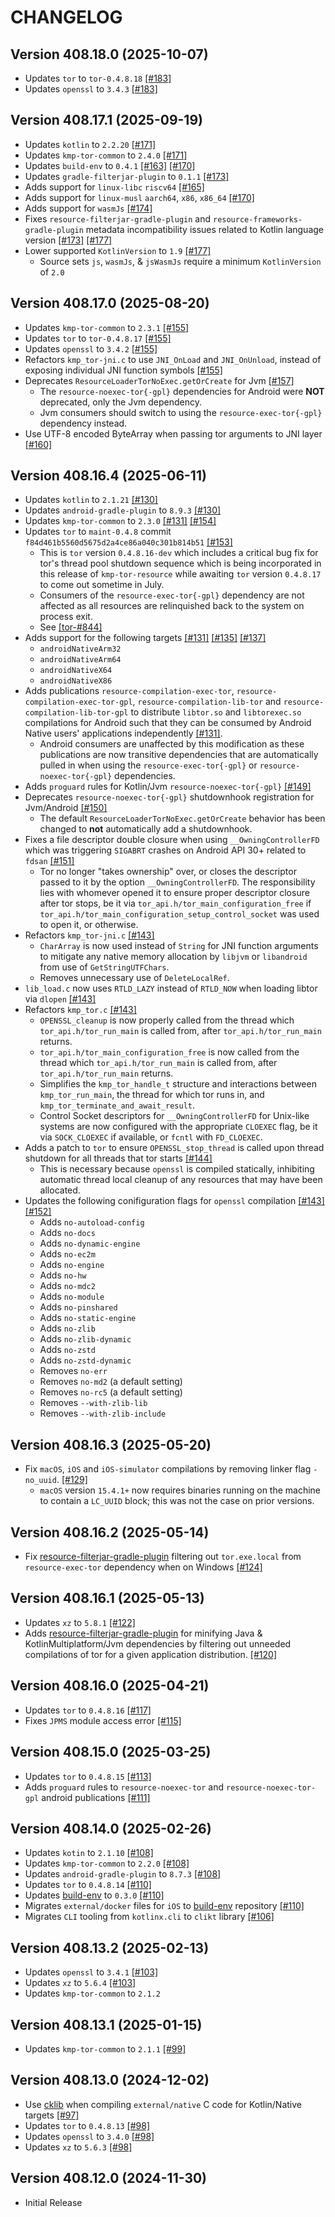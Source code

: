 # CHANGELOG

## Version 408.18.0 (2025-10-07)
 - Updates `tor` to `tor-0.4.8.18` [[#183]][183]
 - Updates `openssl` to `3.4.3` [[#183]][183]

## Version 408.17.1 (2025-09-19)
 - Updates `kotlin` to `2.2.20` [[#171]][171]
 - Updates `kmp-tor-common` to `2.4.0` [[#171]][171]
 - Updates `build-env` to `0.4.1` [[#163]][163] [[#170]][170]
 - Updates `gradle-filterjar-plugin` to `0.1.1` [[#173]][173]
 - Adds support for `linux-libc` `riscv64` [[#165]][165]
 - Adds support for `linux-musl` `aarch64`, `x86`, `x86_64` [[#170]][170]
 - Adds support for `wasmJs` [[#174]][174]
 - Fixes `resource-filterjar-gradle-plugin` and `resource-frameworks-gradle-plugin` metadata 
   incompatibility issues related to Kotlin language version [[#173]][173] [[#177]][177]
 - Lower supported `KotlinVersion` to `1.9` [[#177]][177]
     - Source sets `js`, `wasmJs`, & `jsWasmJs` require a minimum `KotlinVersion` of `2.0`

## Version 408.17.0 (2025-08-20)
 - Updates `kmp-tor-common` to `2.3.1` [[#155]][155]
 - Updates `tor` to `tor-0.4.8.17` [[#155]][155]
 - Updates `openssl` to `3.4.2` [[#155]][155]
 - Refactors `kmp_tor-jni.c` to use `JNI_OnLoad` and `JNI_OnUnload`, instead
   of exposing individual JNI function symbols [[#155]][155]
 - Deprecates `ResourceLoaderTorNoExec.getOrCreate` for Jvm [[#157]][157]
     - The `resource-noexec-tor{-gpl}` dependencies for Android were **NOT** deprecated, only 
       the Jvm dependency.
     - Jvm consumers should switch to using the `resource-exec-tor{-gpl}` dependency instead.
 - Use UTF-8 encoded ByteArray when passing tor arguments to JNI layer [[#160]][160]

## Version 408.16.4 (2025-06-11)
 - Updates `kotlin` to `2.1.21` [[#130]][130]
 - Updates `android-gradle-plugin` to `8.9.3` [[#130]][130]
 - Updates `kmp-tor-common` to `2.3.0` [[#131]][131] [[#154]][154]
 - Updates `tor` to `maint-0.4.8` commit `f84d461b5560d5675d2a4ce86a040c301b814b51` [[#153]][153]
     - This is `tor` version `0.4.8.16-dev` which includes a critical bug fix for tor's thread pool 
       shutdown sequence which is being incorporated in this release of `kmp-tor-resource` while 
       awaiting `tor` version `0.4.8.17` to come out sometime in July.
     - Consumers of the `resource-exec-tor{-gpl}` dependency are not affected as all resources are 
       relinquished back to the system on process exit.
     - See [[tor-#844]][tor-844]
 - Adds support for the following targets [[#131]][131] [[#135]][135] [[#137]][137]
     - `androidNativeArm32`
     - `androidNativeArm64`
     - `androidNativeX64`
     - `androidNativeX86`
 - Adds publications `resource-compilation-exec-tor`, `resource-compilation-exec-tor-gpl`, 
   `resource-compilation-lib-tor` and `resource-compilation-lib-tor-gpl` to distribute `libtor.so` 
   and `libtorexec.so` compilations for Android such that they can be consumed by Android Native 
   users' applications independently [[#131]][131].
     - Android consumers are unaffected by this modification as these publications are now transitive 
       dependencies that are automatically pulled in when using the `resource-exec-tor{-gpl}` or 
       `resource-noexec-tor{-gpl}` dependencies.
 - Adds `proguard` rules for Kotlin/Jvm `resource-noexec-tor{-gpl}` [[#149]][149]
 - Deprecates `resource-noexec-tor{-gpl}` shutdownhook registration for Jvm/Android [[#150]][150]
     - The default `ResourceLoaderTorNoExec.getOrCreate` behavior has been changed to **not** 
       automatically add a shutdownhook.
 - Fixes a file descriptor double closure when using `__OwningControllerFD` which was triggering 
   `SIGABRT` crashes on Android API 30+ related to `fdsan` [[#151]][151]
     - Tor no longer "takes ownership" over, or closes the descriptor passed to it by the option 
       `__OwningControllerFD`. The responsibility lies with whomever opened it to ensure proper 
       descriptor closure after tor stops, be it via `tor_api.h/tor_main_configuration_free` if 
       `tor_api.h/tor_main_configuration_setup_control_socket` was used to open it, or otherwise.
 - Refactors `kmp_tor-jni.c` [[#143]][143]
     - `CharArray` is now used instead of `String` for JNI function arguments to mitigate any native 
       memory allocation by `libjvm` or `libandroid` from use of `GetStringUTFChars`.
     - Removes unnecessary use of `DeleteLocalRef`.
 - `lib_load.c` now uses `RTLD_LAZY` instead of `RTLD_NOW` when loading libtor via `dlopen` [[#143]][143]
 - Refactors `kmp_tor.c` [[#143]][143]
     - `OPENSSL_cleanup` is now properly called from the thread which `tor_api.h/tor_run_main` is called 
       from, after `tor_api.h/tor_run_main` returns.
     - `tor_api.h/tor_main_configuration_free` is now called from the thread which `tor_api.h/tor_run_main` 
       is called from, after `tor_api.h/tor_run_main` returns.
     - Simplifies the `kmp_tor_handle_t` structure and interactions between `kmp_tor_run_main`, the thread 
       for which tor runs in, and `kmp_tor_terminate_and_await_result`.
     - Control Socket descriptors for `__OwningControllerFD` for Unix-like systems are now configured with 
       the appropriate `CLOEXEC` flag, be it via `SOCK_CLOEXEC` if available, or `fcntl` with `FD_CLOEXEC`.
 - Adds a patch to `tor` to ensure `OPENSSL_stop_thread` is called upon thread shutdown for all threads that 
   tor starts [[#144]][144]
     - This is necessary because `openssl` is compiled statically, inhibiting automatic thread local cleanup 
       of any resources that may have been allocated.
 - Updates the following conifiguration flags for `openssl` compilation [[#143]][143] [[#152]][152]
     - Adds `no-autoload-config`
     - Adds `no-docs`
     - Adds `no-dynamic-engine`
     - Adds `no-ec2m`
     - Adds `no-engine`
     - Adds `no-hw`
     - Adds `no-mdc2`
     - Adds `no-module`
     - Adds `no-pinshared`
     - Adds `no-static-engine`
     - Adds `no-zlib`
     - Adds `no-zlib-dynamic`
     - Adds `no-zstd`
     - Adds `no-zstd-dynamic`
     - Removes `no-err`
     - Removes `no-md2` (a default setting)
     - Removes `no-rc5` (a default setting)
     - Removes `--with-zlib-lib`
     - Removes `--with-zlib-include`

## Version 408.16.3 (2025-05-20)
 - Fix `macOS`, `iOS` and `iOS-simulator` compilations by removing linker flag `-no_uuid`. [[#129]][129]
     - `macOS` version `15.4.1+` now requires binaries running on the machine to contain a `LC_UUID` 
       block; this was not the case on prior versions.

## Version 408.16.2 (2025-05-14)
 - Fix [resource-filterjar-gradle-plugin][url-resource-filterjar-gradle-plugin] filtering out `tor.exe.local` 
   from `resource-exec-tor` dependency when on Windows [[#124]][124]

## Version 408.16.1 (2025-05-13)
 - Updates `xz` to `5.8.1` [[#122]][122]
 - Adds [resource-filterjar-gradle-plugin][url-resource-filterjar-gradle-plugin] for minifying Java & 
   KotlinMultiplatform/Jvm dependencies by filtering out unneeded compilations of tor for a given application 
   distribution. [[#120]][120]

## Version 408.16.0 (2025-04-21)
 - Updates `tor` to `0.4.8.16` [[#117]][117]
 - Fixes `JPMS` module access error [[#115]][115]

## Version 408.15.0 (2025-03-25)
 - Updates `tor` to `0.4.8.15` [[#113]][113]
 - Adds `proguard` rules to `resource-noexec-tor` and `resource-noexec-tor-gpl` android publications [[#111]][111]

## Version 408.14.0 (2025-02-26)
 - Updates `kotin` to `2.1.10` [[#108]][108]
 - Updates `kmp-tor-common` to `2.2.0` [[#108]][108]
 - Updates `android-gradle-plugin` to `8.7.3` [[#108]][108]
 - Updates `tor` to `0.4.8.14` [[#110]][110]
 - Updates [build-env][url-build-env] to `0.3.0` [[#110]][110]
 - Migrates `external/docker` files for `iOS` to [build-env][url-build-env] repository [[#110]][110]
 - Migrates `CLI` tooling from `kotlinx.cli` to `clikt` library [[#106]][106]

## Version 408.13.2 (2025-02-13)
 - Updates `openssl` to `3.4.1` [[#103]][103]
 - Updates `xz` to `5.6.4` [[#103]][103]
 - Updates `kmp-tor-common` to `2.1.2`

## Version 408.13.1 (2025-01-15)
 - Updates `kmp-tor-common` to `2.1.1` [[#99]][99]

## Version 408.13.0 (2024-12-02)
 - Use [cklib][url-cklib] when compiling `external/native` C code for Kotlin/Native targets [[#97]][97]
 - Updates `tor` to `0.4.8.13` [[#98]][98]
 - Updates `openssl` to `3.4.0` [[#98]][98]
 - Updates `xz` to `5.6.3` [[#98]][98]

## Version 408.12.0 (2024-11-30)
 - Initial Release

[97]: https://github.com/05nelsonm/kmp-tor-resource/pull/97
[98]: https://github.com/05nelsonm/kmp-tor-resource/pull/98
[99]: https://github.com/05nelsonm/kmp-tor-resource/pull/99
[103]: https://github.com/05nelsonm/kmp-tor-resource/pull/103
[106]: https://github.com/05nelsonm/kmp-tor-resource/pull/106
[108]: https://github.com/05nelsonm/kmp-tor-resource/pull/106
[110]: https://github.com/05nelsonm/kmp-tor-resource/pull/110
[111]: https://github.com/05nelsonm/kmp-tor-resource/pull/111
[113]: https://github.com/05nelsonm/kmp-tor-resource/pull/113
[115]: https://github.com/05nelsonm/kmp-tor-resource/pull/115
[117]: https://github.com/05nelsonm/kmp-tor-resource/pull/117
[120]: https://github.com/05nelsonm/kmp-tor-resource/pull/120
[122]: https://github.com/05nelsonm/kmp-tor-resource/pull/122
[124]: https://github.com/05nelsonm/kmp-tor-resource/pull/124
[129]: https://github.com/05nelsonm/kmp-tor-resource/pull/129
[130]: https://github.com/05nelsonm/kmp-tor-resource/pull/130
[131]: https://github.com/05nelsonm/kmp-tor-resource/pull/131
[135]: https://github.com/05nelsonm/kmp-tor-resource/pull/135
[137]: https://github.com/05nelsonm/kmp-tor-resource/pull/137
[143]: https://github.com/05nelsonm/kmp-tor-resource/pull/143
[144]: https://github.com/05nelsonm/kmp-tor-resource/pull/144
[149]: https://github.com/05nelsonm/kmp-tor-resource/pull/149
[150]: https://github.com/05nelsonm/kmp-tor-resource/pull/150
[151]: https://github.com/05nelsonm/kmp-tor-resource/pull/151
[152]: https://github.com/05nelsonm/kmp-tor-resource/pull/152
[153]: https://github.com/05nelsonm/kmp-tor-resource/pull/153
[154]: https://github.com/05nelsonm/kmp-tor-resource/pull/154
[155]: https://github.com/05nelsonm/kmp-tor-resource/pull/155
[157]: https://github.com/05nelsonm/kmp-tor-resource/pull/157
[160]: https://github.com/05nelsonm/kmp-tor-resource/pull/160
[163]: https://github.com/05nelsonm/kmp-tor-resource/pull/163
[165]: https://github.com/05nelsonm/kmp-tor-resource/pull/165
[170]: https://github.com/05nelsonm/kmp-tor-resource/pull/170
[171]: https://github.com/05nelsonm/kmp-tor-resource/pull/171
[173]: https://github.com/05nelsonm/kmp-tor-resource/pull/173
[174]: https://github.com/05nelsonm/kmp-tor-resource/pull/174
[177]: https://github.com/05nelsonm/kmp-tor-resource/pull/177
[183]: https://github.com/05nelsonm/kmp-tor-resource/pull/183

[tor-844]: https://gitlab.torproject.org/tpo/core/tor/-/merge_requests/844
[url-build-env]: https://github.com/05nelsonm/build-env
[url-cklib]: https://github.com/touchlab/cklib
[url-resource-filterjar-gradle-plugin]: https://github.com/05nelsonm/kmp-tor-resource/tree/master/library/resource-filterjar-gradle-plugin
